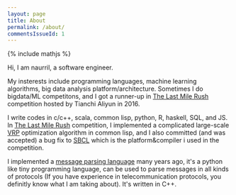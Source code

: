 ```yaml
---
layout: page
title: About
permalink: /about/
commentsIssueId: 1
---
```


{% include mathjs %}

Hi, I am naurril, a software engineer.

My insterests include programming languages, machine learning algorithms, big data analysis  platform/architecture. Sometimes I do bigdata/ML competitons, and I got a runner-up in [The Last Mile Rush] competition hosted by Tianchi Aliyun in 2016.

I write codes in c/c++, scala, common lisp, python, R, haskell, SQL, and JS. In [The Last Mile Rush] competition, I implemented a complicated large-scale [VRP] optimization algorithm in common lisp, and I also committed (and was accepted) a bug fix to [SBCL] which is the platform&compiler i used in the competition.

I implemented a [message parsing language] many years ago, it's a python like tiny programming language, can be used to parse messages in all kinds of protocols (If you have experience in telecommunication protocols, you definitly know what I am taking about). It's written in C++.




[The Last Mile Rush]: https://tianchi.aliyun.com/competition/introduction.htm?spm=5176.100066.333.10.k8udBr&raceId=231581
[SBCL]: http://www.sbcl.org
[VRP]: https://en.wikipedia.org/wiki/Vehicle_routing_problem
[message parsing language]: https://sourceforge.net/projects/smpl/
